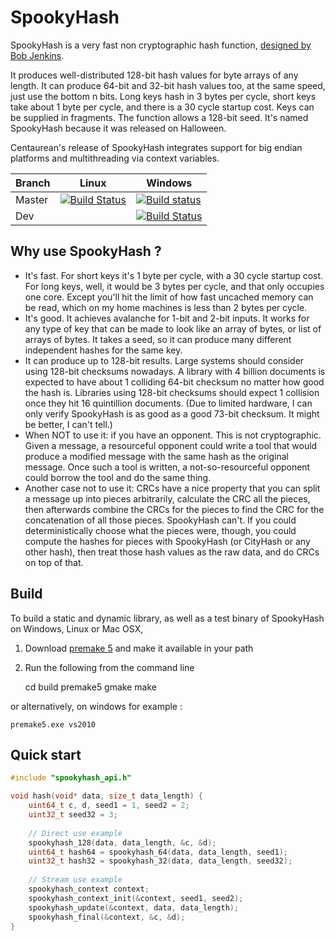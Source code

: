 SpookyHash
==========

SpookyHash is a very fast non cryptographic hash function, [designed by Bob Jenkins](http://burtleburtle.net/bob/hash/spooky.html).

It produces well-distributed 128-bit hash values for byte arrays of any length.
It can produce 64-bit and 32-bit hash values too, at the same speed, just use the bottom n bits. Long keys hash in 3 bytes per cycle, short keys take about 1 byte per cycle, and there is a 30 cycle startup cost. Keys can be supplied in fragments.
The function allows a 128-bit seed. It's named SpookyHash because it was released on Halloween.

Centaurean's release of SpookyHash integrates support for big endian platforms and multithreading via context variables.

Branch | Linux | Windows
--- | --- | ---
Master | [![Build Status](https://travis-ci.org/centaurean/spookyhash.svg?branch=master)](https://travis-ci.org/centaurean/spookyhash) | [![Build status](https://ci.appveyor.com/api/projects/status/d3w4v68a5ws27g73/branch/master?svg=true)](https://ci.appveyor.com/project/gpnuma/spookyhash/branch/master)
Dev |  | [![Build Status](https://travis-ci.org/centaurean/spookyhash.svg?branch=dev)](https://travis-ci.org/centaurean/spookyhash) | [![Build status](https://ci.appveyor.com/api/projects/status/d3w4v68a5ws27g73/branch/dev?svg=true)](https://ci.appveyor.com/project/gpnuma/spookyhash/branch/dev)

Why use SpookyHash ?
--------------------

* It's fast. For short keys it's 1 byte per cycle, with a 30 cycle startup cost. For long keys, well, it would be 3 bytes per cycle, and that only occupies one core. Except you'll hit the limit of how fast uncached memory can be read, which on my home machines is less than 2 bytes per cycle.
* It's good. It achieves avalanche for 1-bit and 2-bit inputs. It works for any type of key that can be made to look like an array of bytes, or list of arrays of bytes. It takes a seed, so it can produce many different independent hashes for the same key.
* It can produce up to 128-bit results. Large systems should consider using 128-bit checksums nowadays. A library with 4 billion documents is expected to have about 1 colliding 64-bit checksum no matter how good the hash is. Libraries using 128-bit checksums should expect 1 collision once they hit 16 quintillion documents. (Due to limited hardware, I can only verify SpookyHash is as good as a good 73-bit checksum. It might be better, I can't tell.)
* When NOT to use it: if you have an opponent. This is not cryptographic. Given a message, a resourceful opponent could write a tool that would produce a modified message with the same hash as the original message. Once such a tool is written, a not-so-resourceful opponent could borrow the tool and do the same thing.
* Another case not to use it: CRCs have a nice property that you can split a message up into pieces arbitrarily, calculate the CRC all the pieces, then afterwards combine the CRCs for the pieces to find the CRC for the concatenation of all those pieces. SpookyHash can't. If you could deterministically choose what the pieces were, though, you could compute the hashes for pieces with SpookyHash (or CityHash or any other hash), then treat those hash values as the raw data, and do CRCs on top of that.

Build
-----
To build a static and dynamic library, as well as a test binary of SpookyHash on Windows, Linux or Mac OSX,

1) Download [premake 5](http://premake.github.io/) and make it available in your path

2) Run the following from the command line

    cd build
    premake5 gmake
    make

or alternatively, on windows for example :

    premake5.exe vs2010

Quick start
-----------
```C
#include "spookyhash_api.h"

void hash(void* data, size_t data_length) {
    uint64_t c, d, seed1 = 1, seed2 = 2;
    uint32_t seed32 = 3;
    
    // Direct use example
    spookyhash_128(data, data_length, &c, &d);                          // c and d now contain the resulting 128-bit hash in two uint64_t parts
    uint64_t hash64 = spookyhash_64(data, data_length, seed1);          // Produce 64-bit hash
    uint32_t hash32 = spookyhash_32(data, data_length, seed32);         // Produce 32-bit hash
    
    // Stream use example
    spookyhash_context context;                                         // Create a context variable
    spookyhash_context_init(&context, seed1, seed2);                    // Initialize the context
    spookyhash_update(&context, data, data_length);                     // Add data to hash, use this function repeatedly
    spookyhash_final(&context, &c, &d);                                 // c and d now contain the resulting 128-bit hash in two uint64_t parts
}